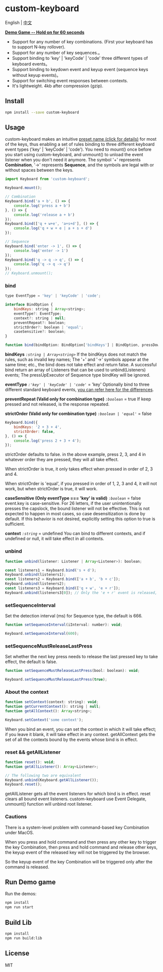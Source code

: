 custom-keyboard
=========================

English | [中文](https://github.com/custom-lib/custom-keyboard/blob/main/README-zh_CN.md)

**[Demo Game -- Hold on for 60 seconds](https://custom-lib.github.io/custom-keyboard/)**

* Support for any number of key combinations. (First your keyboard has to support N-key rollover).
* Support for any number of key sequences.。
* Support binding to 'key' | 'keyCode' | 'code' three different types of keyboard events。
* Support binding to keydown event and keyup event (sequence keys without keyup events)。
* Support for switching event responses between contexts.
* It's lightweight. 4kb after compression (gzip).

## Install

```bash
npm install --save custom-keyboard
```

## Usage

custom-keyboard makes an intuitive [preset name (click for details)](https://github.com/custom-lib/custom-keyboard/blob/main/src/MapEventKeyCode.ts) for most of the keys, thus enabling a set of rules binding to three different keyboard event types ('key' | 'keyCode' | 'code').
You need to mount() once before you start using custom-keyboard, and unmount() to unload the event listener when you don't need it anymore.
The symbol '+' represents **Combination**, '->' represents **Sequence**, and the symbols are legal with or without spaces between the keys.

```javascript
import Keyboard from 'custom-keyboard';

Keyboard.mount();

// Combination
Keyboard.bind('a + b', () => {
    console.log('press a + b')
}, () => {
    console.log('release a + b')
});
Keyboard.bind(['q + w+e', 'a+s+d'], () => {
    console.log('q + w + e | a + s + d')
});

// Sequence
Keyboard.bind('enter -> 1', () => {
    console.log('enter -> 1')
});
Keyboard.bind('q -> q -> q', () => {
    console.log('q -> q -> q')
});
// Keyboard.unmount();
```

### bind

```javascript
type EventType = 'key' | 'keyCode' | 'code';

interface BindOption {
    bindKeys: string | Array<string>;
    eventType?: EventType;
    context?: string | null;
    preventRepeat?: boolean;
    strictOrder?: boolean | 'equal';
    caseSensitive?: boolean;
}

function bind(bindOption: BindOption['bindKeys'] | BindOption, pressDownExecutor?: (() => void) | null, pressUpExecutor?: () => void): Listener[];
```

**bindKeys** _`:string | Array<string>`_
If the bindKeys does not match the rules, such as invalid key names; The '+' and '->' symbols appear at the same time; etc., the bind does not take effect and return false.
A successful bind return an array of Listeners that can be used to unbind(Listeners) events;
The pressUpExecutor of Sequence type bindKey will be ignored.

**eventType** _`:'key' | 'keyCode' | 'code'`_ = 'key'
Optionally bind to three different standard keyboard events, [you can refer here for the differences](https://javascript.info/keyboard-events).

**preventRepeat (Valid only for combination type)** _`:boolean`_ = true
If keep pressed and not released, is the response repeated.

**strictOrder (Valid only for combination type)** _`:boolean | 'equal'`_ = false

```javascript
Keyboard.bind({
    bindKeys: '2 + 3 + 4',
    strictOrder: false,
}, () => {
    console.log('press 2 + 3 + 4');
});
```

strictOrder defaults to false. in the above example, press 2, 3, and 4 in whatever order they are pressed, they will all take effect.

When strictOrder is true, it only takes effect when pressed in order of 2, 3 and 4.

When strictOrder is 'equal', if you pressed in order of 1, 2, 3 and 4, it will not work, but when strictOrder is true, it will work.

**caseSensitive (Only eventType === 'key' is valid)** _`:boolean`_ = false
event.key is case-sensitive. For 26 letters, if the user unintentionally presses the capslock, the bound listener will not be effective. This is not expected to happen in most cases, so case desensitization is done by default. If this behavior is not desired, explicitly setting this option to true is sufficient.

**context** _`:string`_ = undefined
You can bind to different contexts, and if undefined or null, it will take effect in all contexts.

### unbind

```javascript
function unbind(listener: Listener | Array<Listener>): boolean;

const listeners1 = Keyboard.bind('s + d');
Keyboard.unbind(listeners1);
const listeners2 = Keyboard.bind(['a + b', 'b + c']);
Keyboard.unbind(listeners2);
const listeners3 = Keyboard.bind(['q + w', 'e + r']);
Keyboard.unbind(listeners3[0]); // Only the 'e + r' event is released, and 'q + w' continues to run.
```

### setSequenceInterval
Set the detection interval (ms) for Sequence type, the default is 666.

```javascript
function setSequenceInterval(iInterval: number): void;

Keyboard.setSequenceInterval(600);
```

### setSequenceMustReleaseLastPress
Set whether the next key press needs to release the last pressed key to take effect, the default is false.

```javascript
function setSequenceMustReleaseLastPress(bool: boolean): void;

Keyboard.setSequenceMustReleaseLastPress(true);
```

### About the context

```javascript
function setContext(context: string): void;
function getCurrentContext(): string | null;
function getAllContext(): Array<string>;

Keyboard.setContext('some context');
```

When you bind an event, you can set the context in which it will take effect; if you leave it blank, it will take effect in any context.
getAllContext gets the set of all the contexts bound by the events whose bind is in effect.

### reset && getAllListener

```javascript
function reset(): void;
function getAllListener(): Array<Listener>;

// The following two are equivalent
Keyboard.unbind(Keyboard.getAllListener());
Keyboard.reset();
```

getAllListener gets all the event listeners for which bind is in effect.
reset clears all bound event listeners.
custom-keyboard use Event Delegate, unmount() function will unbind root listener.

### Cautions

There is a system-level problem with command-based key Combination under MacOS.

When you press and hold command and then press any other key to trigger the key Combination, then press and hold command and release other keys, the keyup event of the released key will not be triggered by the browser.

So the keyup event of the key Combination will be triggered only after the command is released.

## Run Demo game

Run the demos:

```bash
npm install
npm run start
```

## Build Lib

```bash
npm install
npm run build:lib
```

## License

MIT
